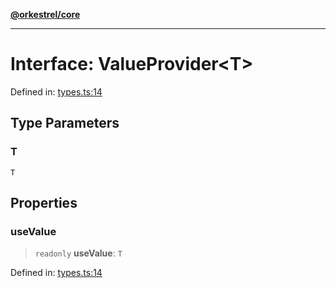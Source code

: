 [**@orkestrel/core**](../index.md)

***

# Interface: ValueProvider\<T\>

Defined in: [types.ts:14](https://github.com/orkestrel/core/blob/240d6e1612057b96fd3fc03e1415fe3917a0f212/src/types.ts#L14)

## Type Parameters

### T

`T`

## Properties

### useValue

> `readonly` **useValue**: `T`

Defined in: [types.ts:14](https://github.com/orkestrel/core/blob/240d6e1612057b96fd3fc03e1415fe3917a0f212/src/types.ts#L14)
